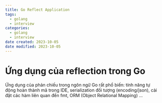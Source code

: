 ```yaml
---
title: Go Reflect Application
tags:
  - golang
  - interview
categories:
  - golang
  - interview
date created: 2023-10-05
date modified: 2023-10-05
---
```


# Ứng dụng của reflection trong Go

Ứng dụng của phản chiếu trong ngôn ngữ Go rất phổ biến: tính năng tự động hoàn thành mã trong IDE, serialization đối tượng (encoding/json), cài đặt các hàm liên quan đến fmt, ORM (Object Relational Mapping) …
